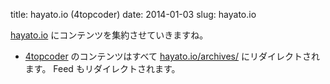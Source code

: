 title: hayato.io (4topcoder)
date: 2014-01-03
slug: hayato.io

[hayato.io] にコンテンツを集約させていきますね。

- [4topcoder] のコンテンツはすべて [hayato.io/archives/] にリダイレクトされます。
  Feed もリダイレクトされます。


[4topcoder]: http://4topcoder.blogspot.com
[hayato.io]: http://hayato.io
[hayato.io/archives/]: http://hayato.io/archives/
